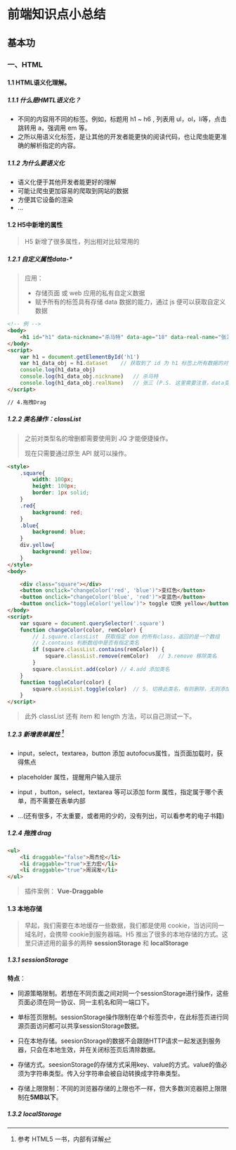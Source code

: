 # 前端知识点小总结

## 基本功

### 一、HTML

#### 1.1 HTML语义化理解。

##### 1.1.1 什么是HMTL语义化？

- 不同的内容用不同的标签。例如，标题用 h1 ~ h6 , 列表用 ul，ol，li等，点击跳转用 a，强调用 em 等。
- 之所以用语义化标签，是让其他的开发者能更快的阅读代码，也让爬虫能更准确的解析指定的内容。

##### 1.1.2 为什么要语义化

- 语义化便于其他开发者能更好的理解
- 可能让爬虫更加容易的爬取到网站的数据
- 方便其它设备的渲染
- ...

#### 1.2 H5中新增的属性

> H5 新增了很多属性，列出相对比较常用的 

##### 1.2.1 自定义属性data-*

> 应用：
>
> - 存储页面 或 web 应用的私有自定义数据
> - 赋予所有的标签具有存储 data 数据的能力，通过 js 便可以获取自定义数据

``` html
<!-- 例 -->
<body>
	<h1 id="h1" data-nickname="杀马特" data-age="18" data-real-name="张三"></h1>
</body>
<script>
    var h1 = document.getElementById('h1')
    var h1_data_obj = h1.dataset	// 获取到了 id 为 h1 标签上所有数据的对象
    console.log(h1_data_obj)
    console.log(h1_data_obj.nickname)	// 杀马特
    console.log(h1_data_obj.realName)	// 张三 (P.S. 这里需要注意，data变量名遵循规则小驼峰)
</script>

// 4.拖拽Drag
```

##### 1.2.2 类名操作：classList

> 之前对类型名的增删都需要使用到 JQ 才能便捷操作。
>
> 现在只需要通过原生 API 就可以操作。

``` html
<style>
    .square{
        width: 100px;
        height: 100px;
        border: 1px solid;
    }
    .red{
        background: red;
    }
    .blue{
        background: blue;
    }
    div.yellow{
        background: yellow;
    }
</style>
<body>

    <div class="square"></div>
    <button onclick="changeColor('red', 'blue')">变红色</button>
    <button onclick="changeColor('blue', 'red')">变蓝色</button>
    <button onclick="toggleColor('yellow')"> toggle 切换 yellow</button>
</body>
<script>
    var square = document.querySelector('.square')
    function changeColor(color, remColor) {
        // 1.square.classList  获取指定 dom 的所有class，返回的是一个数组
        // 2.contains 判断数组中是否有指定类名
        if (square.classList.contains(remColor)) {
            square.classList.remove(remColor)   // 3.remove 移除类名
        }
        square.classList.add(color) // 4.add 添加类名
    }
    function toggleColor(color) {
        square.classList.toggle(color)  // 5. 切换此类名，有则删除，无则添加
    }
</script>
```

> 此外 classList 还有 item 和 length 方法，可以自己测试一下。

[^ 参考]: 参考 HTML5 一书，内部有详解

##### 1.2.3 新增表单属性 [^ 参考]

- input，select，textarea，button 添加 autofocus属性，当页面加载时，获得焦点

- placeholder 属性，提醒用户输入提示

- input ，button，select，textarea 等可以添加 form 属性，指定属于哪个表单，而不需要在表单内部

- ...(还有很多，不太重要，或者用的少的，没有列出，可以看参考的电子书籍)


##### 1.2.4 拖拽 drag

``` html
<ul>
    <li draggable="false">周杰伦</li>
    <li draggable="true">王力宏</li>
    <li draggable="true">周润发</li>
</ul>
```

> 插件案例： **Vue-Draggable**

#### 1.3 本地存储

>  	早起，我们需要在本地缓存一些数据，我们都是使用 cookie，当访问同一域名时，会携带 cookie到服务器端。H5 推出了很多的本地存储的方式。这里只讲述用的最多的两种 **sessionStorage** 和 **localStorage**

##### 1.3.1 sessionStorage 

**特点**：

- 同源策略限制。若想在不同页面之间对同一个sessionStorage进行操作，这些页面必须在同一协议、同一主机名和同一端口下。

- 单标签页限制。sessionStorage操作限制在单个标签页中，在此标签页进行同源页面访问都可以共享sessionStorage数据。

- 只在本地存储。seesionStorage的数据不会跟随HTTP请求一起发送到服务器，只会在本地生效，并在关闭标签页后清除数据。

- 存储方式。seesionStorage的存储方式采用key、value的方式。value的值必须为字符串类型。传入分字符串会被自动转换成字符串类型。

- 存储上限限制：不同的浏览器存储的上限也不一样，但大多数浏览器把上限限制在**5MB以下**。

##### 1.3.2 localStorage





















